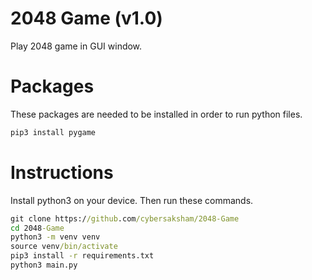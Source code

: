 # 2048 Game (v1.0)

Play 2048 game in GUI window.

# Packages

These packages are needed to be installed in order to run python files.

```cmd
pip3 install pygame
```

# Instructions

Install python3 on your device.
Then run these commands.

```cmd
git clone https://github.com/cybersaksham/2048-Game
cd 2048-Game
python3 -m venv venv
source venv/bin/activate
pip3 install -r requirements.txt
python3 main.py
```
